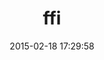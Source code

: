 ---
layout: post
title:  "ffi"
repo:   "ffi/ffi"
date:   2015-02-18 17:29:58
gemurl: http://wiki.github.com/ffi/ffi
---